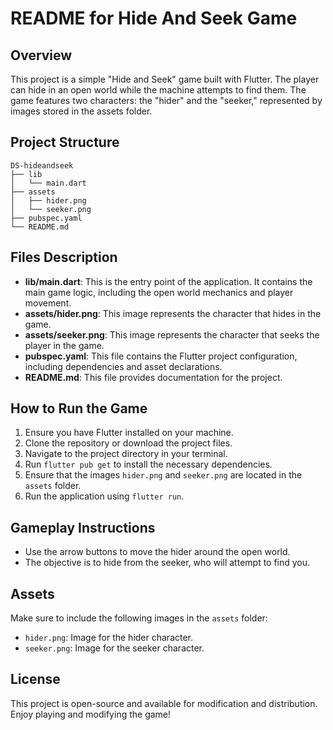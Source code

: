 # README for Hide And Seek Game

## Overview
This project is a simple "Hide and Seek" game built with Flutter. The player can hide in an open world while the machine attempts to find them. The game features two characters: the "hider" and the "seeker," represented by images stored in the assets folder.

## Project Structure
```
DS-hideandseek
├── lib
│   └── main.dart
├── assets
│   ├── hider.png
│   └── seeker.png
├── pubspec.yaml
└── README.md
```

## Files Description
- **lib/main.dart**: This is the entry point of the application. It contains the main game logic, including the open world mechanics and player movement.
- **assets/hider.png**: This image represents the character that hides in the game.
- **assets/seeker.png**: This image represents the character that seeks the player in the game.
- **pubspec.yaml**: This file contains the Flutter project configuration, including dependencies and asset declarations.
- **README.md**: This file provides documentation for the project.

## How to Run the Game
1. Ensure you have Flutter installed on your machine.
2. Clone the repository or download the project files.
3. Navigate to the project directory in your terminal.
4. Run `flutter pub get` to install the necessary dependencies.
5. Ensure that the images `hider.png` and `seeker.png` are located in the `assets` folder.
6. Run the application using `flutter run`.

## Gameplay Instructions
- Use the arrow buttons to move the hider around the open world.
- The objective is to hide from the seeker, who will attempt to find you.

## Assets
Make sure to include the following images in the `assets` folder:
- `hider.png`: Image for the hider character.
- `seeker.png`: Image for the seeker character.

## License
This project is open-source and available for modification and distribution. Enjoy playing and modifying the game!